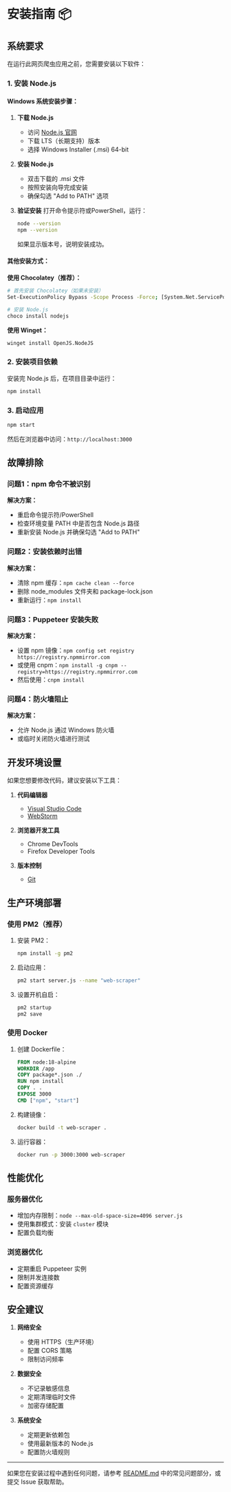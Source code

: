 # 安装指南 📦

## 系统要求

在运行此网页爬虫应用之前，您需要安装以下软件：

### 1. 安装 Node.js

#### Windows 系统安装步骤：

1. **下载 Node.js**
   - 访问 [Node.js 官网](https://nodejs.org/)
   - 下载 LTS（长期支持）版本
   - 选择 Windows Installer (.msi) 64-bit

2. **安装 Node.js**
   - 双击下载的 .msi 文件
   - 按照安装向导完成安装
   - 确保勾选 "Add to PATH" 选项

3. **验证安装**
   打开命令提示符或PowerShell，运行：
   ```bash
   node --version
   npm --version
   ```
   如果显示版本号，说明安装成功。

#### 其他安装方式：

**使用 Chocolatey（推荐）：**
```bash
# 首先安装 Chocolatey（如果未安装）
Set-ExecutionPolicy Bypass -Scope Process -Force; [System.Net.ServicePointManager]::SecurityProtocol = [System.Net.ServicePointManager]::SecurityProtocol -bor 3072; iex ((New-Object System.Net.WebClient).DownloadString('https://community.chocolatey.org/install.ps1'))

# 安装 Node.js
choco install nodejs
```

**使用 Winget：**
```bash
winget install OpenJS.NodeJS
```

### 2. 安装项目依赖

安装完 Node.js 后，在项目目录中运行：

```bash
npm install
```

### 3. 启动应用

```bash
npm start
```

然后在浏览器中访问：`http://localhost:3000`

## 故障排除

### 问题1：npm 命令不被识别
**解决方案：**
- 重启命令提示符/PowerShell
- 检查环境变量 PATH 中是否包含 Node.js 路径
- 重新安装 Node.js 并确保勾选 "Add to PATH"

### 问题2：安装依赖时出错
**解决方案：**
- 清除 npm 缓存：`npm cache clean --force`
- 删除 node_modules 文件夹和 package-lock.json
- 重新运行：`npm install`

### 问题3：Puppeteer 安装失败
**解决方案：**
- 设置 npm 镜像：`npm config set registry https://registry.npmmirror.com`
- 或使用 cnpm：`npm install -g cnpm --registry=https://registry.npmmirror.com`
- 然后使用：`cnpm install`

### 问题4：防火墙阻止
**解决方案：**
- 允许 Node.js 通过 Windows 防火墙
- 或临时关闭防火墙进行测试

## 开发环境设置

如果您想要修改代码，建议安装以下工具：

1. **代码编辑器**
   - [Visual Studio Code](https://code.visualstudio.com/)
   - [WebStorm](https://www.jetbrains.com/webstorm/)

2. **浏览器开发工具**
   - Chrome DevTools
   - Firefox Developer Tools

3. **版本控制**
   - [Git](https://git-scm.com/)

## 生产环境部署

### 使用 PM2（推荐）

1. 安装 PM2：
   ```bash
   npm install -g pm2
   ```

2. 启动应用：
   ```bash
   pm2 start server.js --name "web-scraper"
   ```

3. 设置开机自启：
   ```bash
   pm2 startup
   pm2 save
   ```

### 使用 Docker

1. 创建 Dockerfile：
   ```dockerfile
   FROM node:18-alpine
   WORKDIR /app
   COPY package*.json ./
   RUN npm install
   COPY . .
   EXPOSE 3000
   CMD ["npm", "start"]
   ```

2. 构建镜像：
   ```bash
   docker build -t web-scraper .
   ```

3. 运行容器：
   ```bash
   docker run -p 3000:3000 web-scraper
   ```

## 性能优化

### 服务器优化
- 增加内存限制：`node --max-old-space-size=4096 server.js`
- 使用集群模式：安装 `cluster` 模块
- 配置负载均衡

### 浏览器优化
- 定期重启 Puppeteer 实例
- 限制并发连接数
- 配置资源缓存

## 安全建议

1. **网络安全**
   - 使用 HTTPS（生产环境）
   - 配置 CORS 策略
   - 限制访问频率

2. **数据安全**
   - 不记录敏感信息
   - 定期清理临时文件
   - 加密存储配置

3. **系统安全**
   - 定期更新依赖包
   - 使用最新版本的 Node.js
   - 配置防火墙规则

---

如果您在安装过程中遇到任何问题，请参考 [README.md](README.md) 中的常见问题部分，或提交 Issue 获取帮助。